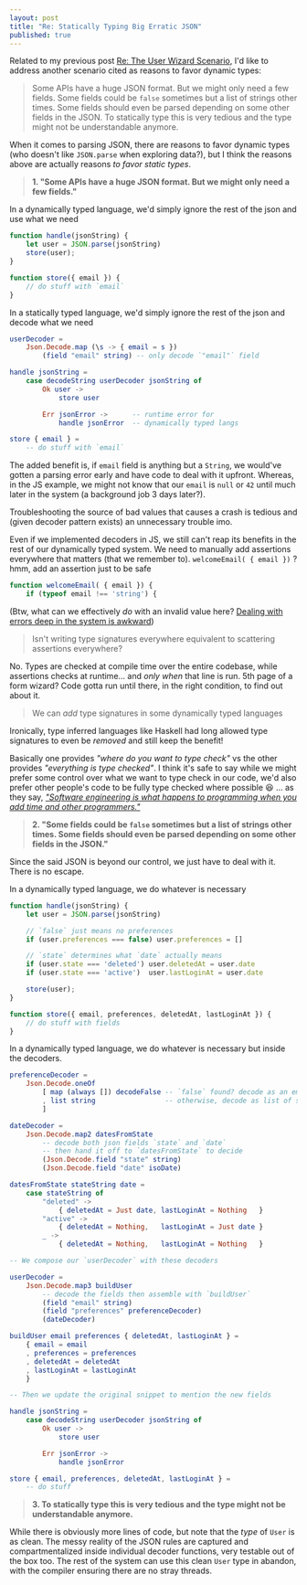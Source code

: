 ```yaml
---
layout: post
title: "Re: Statically Typing Big Erratic JSON"
published: true
---
```

Related to my previous post [Re: The User Wizard Scenario](/weblog/2022/03/regarding-the-user-wizard-scenario.html), I'd like to address another scenario cited as reasons to favor dynamic types:

> Some APIs have a huge JSON format. But we might only need a few fields. Some fields could be `false` sometimes but a list of strings other times. Some fields should even be parsed depending on some other fields in the JSON. To statically type this is very tedious and the type might not be understandable anymore.

When it comes to parsing JSON, there are reasons to favor dynamic types (who doesn't like `JSON.parse` when exploring data?), but I think the reasons above are actually reasons _to favor static types_.

> **1. "Some APIs have a huge JSON format. But we might only need a few fields."**

In a dynamically typed language, we'd simply ignore the rest of the json and use what we need

```js
function handle(jsonString) {
    let user = JSON.parse(jsonString)
    store(user);
}

function store({ email }) {
    // do stuff with `email`
}
```

In a statically typed language, we'd simply ignore the rest of the json and decode what we need

```elm
userDecoder =
    Json.Decode.map (\s -> { email = s })
        (field "email" string) -- only decode `"email"` field

handle jsonString =
    case decodeString userDecoder jsonString of
        Ok user ->
            store user

        Err jsonError ->      -- runtime error for
            handle jsonError  -- dynamically typed langs

store { email } =
    -- do stuff with `email`
```

The added benefit is, if `email` field is anything but a `String`, we would've gotten a parsing error early and have code to deal with it upfront. Whereas, in the JS example, we might not know that our `email` is `null` or `42` until much later in the system (a background job 3 days later?).

Troubleshooting the source of bad values that causes a crash is tedious and (given decoder pattern exists) an unnecessary trouble imo.

Even if we implemented decoders in JS, we still can't reap its benefits in the rest of our dynamically typed system. We need to manually add assertions everywhere that matters (that we remember to). `welcomeEmail( { email })` ? hmm, add an assertion just to be safe

```js
function welcomeEmail( { email }) {
    if (typeof email !== 'string') {
```

(Btw, what can we effectively _do_ with an invalid value here? [Dealing with errors deep in the system is awkward](/weblog/2021/05/awkward-error-handling-is-a-smell.html))

> Isn't writing type signatures everywhere equivalent to scattering assertions everywhere?

No. Types are checked at compile time over the entire codebase, while assertions checks at runtime... and _only when_ that line is run. 5th page of a form wizard? Code gotta run until there, in the right condition, to find out about it.

> We can _add_ type signatures in some dynamically typed languages

Ironically, type inferred languages like Haskell had long allowed type signatures to even be _removed_ and still keep the benefit!

Basically one provides _"where do you want to type check"_ vs the other provides _"everything is type checked"_. I think it's safe to say while we might prefer some control over what we want to type check in our code, we'd also prefer other people's code to be fully type checked where possible 😆 ... as they say, _["Software engineering is what happens to programming when you add time and other programmers."](https://research.swtch.com/vgo-eng)_

> **2. "Some fields could be `false` sometimes but a list of strings other times. Some fields should even be parsed depending on some other fields in the JSON."**

Since the said JSON is beyond our control, we just have to deal with it. There is no escape.

In a dynamically typed language, we do whatever is necessary

```js
function handle(jsonString) {
    let user = JSON.parse(jsonString)

    // `false` just means no preferences
    if (user.preferences === false) user.preferences = []

    // `state` determines what `date` actually means
    if (user.state === 'deleted') user.deletedAt = user.date
    if (user.state === 'active')  user.lastLoginAt = user.date

    store(user);
}

function store({ email, preferences, deletedAt, lastLoginAt }) {
    // do stuff with fields
}
```

In a dynamically typed language, we do whatever is necessary but inside the decoders.

```elm
preferenceDecoder =
    Json.Decode.oneOf
        [ map (always []) decodeFalse -- `false` found? decode as an empty list []
        , list string                 -- otherwise, decode as list of string
        ]

dateDecoder =
    Json.Decode.map2 datesFromState
        -- decode both json fields `state` and `date`
        -- then hand it off to `datesFromState` to decide
        (Json.Decode.field "state" string)
        (Json.Decode.field "date" isoDate)

datesFromState stateString date =
    case stateString of
        "deleted" ->
            { deletedAt = Just date, lastLoginAt = Nothing   }
        "active" ->
            { deletedAt = Nothing,   lastLoginAt = Just date }
        _ ->
            { deletedAt = Nothing,   lastLoginAt = Nothing   }

-- We compose our `userDecoder` with these decoders

userDecoder =
    Json.Decode.map3 buildUser
        -- decode the fields then assemble with `buildUser`
        (field "email" string)
        (field "preferences" preferenceDecoder)
        (dateDecoder)

buildUser email preferences { deletedAt, lastLoginAt } =
    { email = email
    , preferences = preferences
    , deletedAt = deletedAt
    , lastLoginAt = lastLoginAt
    }

-- Then we update the original snippet to mention the new fields

handle jsonString =
    case decodeString userDecoder jsonString of
        Ok user ->
            store user

        Err jsonError ->
            handle jsonError

store { email, preferences, deletedAt, lastLoginAt } =
    -- do stuff
```

> **3. To statically type this is very tedious and the type might not be understandable anymore.**

While there is obviously more lines of code, but note that the _type_ of `User` is as clean. The messy reality of the JSON rules are captured and compartmentalized inside individual decoder functions, very testable out of the box too. The rest of the system can use this clean `User` type in abandon, with the compiler ensuring there are no stray threads.
